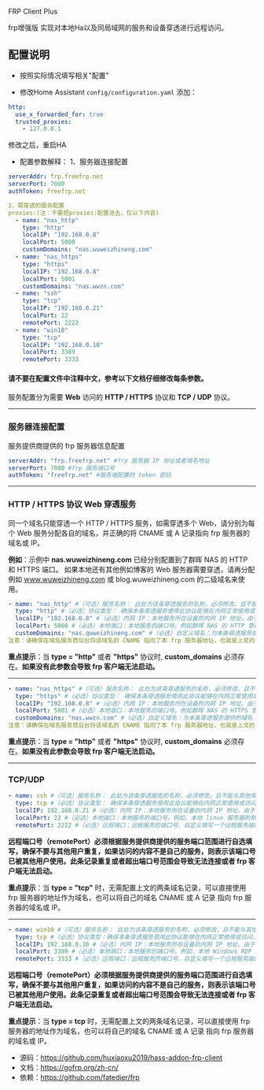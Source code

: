 FRP Client Plus

frp增强版 实现对本地Ha以及同局域网的服务和设备穿透进行远程访问。

## 配置说明

- 按照实际情况填写相关"配置"

- 修改Home Assistant `config/configuration.yaml` 添加：

```yaml
http:
  use_x_forwarded_for: true
  trusted_proxies:
    - 127.0.0.1
```
修改之后，重启HA

- 配置参数解释：
1、服务器连接配置
```yaml
serverAddr: frp.freefrp.net
serverPort: 7000
authToken: freefrp.net

2、需穿透的服务配置
proxies:(注：不要把proxies:配置进去，仅以下内容)
  - name: "nas_http"
    type: "http"
    localIP: "192.168.0.8"
    localPort: 5000
    customDomains: "nas.wuweizhineng.com"
  - name: "nas_https"
    type: "https"
    localIP: "192.168.0.8"
    localPort: 5001
    customDomains: "nas.wwzn.com"
  - name: "ssh"
    type: "tcp"
    localIP: "192.168.0.21"
    localPort: 22
    remotePort: 2222
  - name: "win10"
    type: "tcp"
    localIP: "192.168.0.10"
    localPort: 3389
    remotePort: 3333
```
#### 请不要在配置文件中注释中文，参考以下文档仔细修改每条参数。

服务配置分为需要 **Web** 访问的 **HTTP / HTTPS** 协议和 **TCP / UDP** 协议。

---

### 服务器连接配置

服务提供商提供的 frp 服务器信息配置
```yaml
serverAddr: "frp.freefrp.net" #frp 服务器 IP 地址或者域名地址
serverPort: 7000 #frp 服务端口号
authToken: "freefrp.net" #服务端配置的 token 密码
```

---

### HTTP / HTTPS 协议 Web 穿透服务

同一个域名只能穿透一个 HTTP / HTTPS 服务，如需穿透多个 Web，请分别为每个 Web 服务分配各自的域名，并正确的将 CNAME 或 A 记录指向 frp 服务器的域名或 IP。

**例如**：示例中 **nas.wuweizhineng.com** 已经分别配置到了群晖 NAS 的 HTTP 和 HTTPS 端口。
如果本地还有其他例如博客的 Web 服务器需要穿透，请再分配例如 www.wuweizhineng.com 或 blog.wuweizhineng.com 的二级域名来使用。


```yaml
- name: "nas_http" #（可选）服务名称： 此处为该条穿透服务的名称，必须修改，且不能与其他用户重复。
  type: "http" #（必选）协议类型： 确保本条穿透服务使用此协议能够在内网正常使用或访问。例如，尝试在本地访问 http://内网IP:内网端口 确保能够正常浏览。
  localIP: "192.168.0.8" #（必选）内网 IP：本地服务所在设备的内网 IP 地址。由于 frp 客户端有可能安装在 docker 容器中，所以请不要使用 127.0.0.1 来表示本机 IP。
  localPort: 5000 #（必选）本地端口：本地服务的端口号。例如群晖 NAS 的 HTTP 管理端口号为 5000。
  customDomains: "nas.quweizhineng.com" #（必选）自定义域名：为本条穿透服务提供的域名
注意：请确保在域名服务商后台将该域名的 CNAME 指向了本 frp 服务器地址，也就是上文的 serverAddr 地址，如果 serverAddr 为 IP，则指向 A 记录到服务器 IP。配置成功后可以使用 http://nas.wuweizhineng.com 访问你的群晖 NAS。
```
**重点提示**：当 **type = "http"** 或者 **"https"** 协议时, **custom_domains** 必须存在。**如果没有此参数会导致 frp 客户端无法启动。**

---

```yaml
- name: "nas_https" #（可选）服务名称： 此处为该条穿透服务的名称，必须修改，且不能与其他用户重复。
  type: "https" #（必选）协议类型： 确保本条穿透服务使用此协议能够在内网正常使用或访问。例如，尝试在本地访问 https://内网IP:内网端口 确保能够正常浏览。
  localIP: "192.168.0.8" #（必选）内网 IP：本地服务所在设备的内网 IP 地址。由于 frp 客户端有可能安装在 docker 容器中，所以请不要使用 127.0.0.1 来表示本机 IP。
  localPort: 5001 #（必选）本地端口：本地服务的端口号。例如群晖 NAS 的 HTTPS 管理端口号为 5001。
  customDomains: "nas.wwzn.com" #（必选）自定义域名：为本条穿透服务提供的域名
注意：请确保在域名服务商后台将该域名的 CNAME 指向了本 frp 服务器地址，也就是上文的 serverAddr 地址，如果 serverAddr 为 IP，则指向 A 记录到服务器 IP。配置成功后可以使用 http://nas.wwzn.com 访问你的群晖 NAS。
```
**重点提示**：当 **type = "http"** 或者 **"https"** 协议时, **custom_domains** 必须存在。**如果没有此参数会导致 frp 客户端无法启动。**

---

### TCP/UDP

```yaml
- name: ssh #（可选）服务名称： 此处为该条穿透服务的名称，必须修改，且不能与其他用户重复。
  type: tcp #（必选）协议类型： 确保本条穿透服务使用此协议能够在内网正常使用或访问。例如，尝试在本地终端执行 ssh root@192.168.0.21 确保能够正常登录。
  localIP: 192.168.0.21 #（必选）内网 IP：本地服务所在设备的内网 IP 地址。由于 frp 客户端有可能安装在 docker 容器中，所以请不要使用 127.0.0.1 来表示本机 IP。
  localPort: 22 #（必选）本地端口：本地服务的端口号。例如，本地 linux 服务器的默认 SSH 登录端口为 22。
  remotePort: 2222 #（必选）远程端口：远程服务的端口号。自定义填写一个远程服务端口号，例如 2222，成功连接后，可以使用 ssh -p 2222 root@frp.freefrp.net 来远程登录你的内网 Linux 服务器。
```

**远程端口号（remotePort）必须根据服务提供商提供的服务端口范围进行自选填写，确保不要与其他用户重复，如果访问的内容不是自己的服务，则表示该端口号已被其他用户使用。此条记录重复或者超出端口号范围会导致无法连接或者 frp 客户端无法启动。**

**重点提示**：当 **type = "tcp"** 时，无需配置上文的两条域名记录，可以直接使用 frp 服务器的地址作为域名，也可以将自己的域名 CNAME 或 A 记录 指向 frp 服务器的域名或 IP。

---

```yaml
- name: win10 #（可选）服务名称： 此处为该条穿透服务的名称，必须修改，且不能与其他用户重复。
  type: tcp #（必选）协议类型：确保本条穿透服务使用此协议能够在内网正常使用或访问。例如，尝试在本地使用 Microsoft Remote Desktop 来远程访问该电脑，确保能够正常登录。
  localIP: 192.168.0.10 #（必选）内网 IP：本地服务所在设备的内网 IP 地址。由于 frp 客户端有可能安装在 docker 容器中，所以请不要使用 127.0.0.1 来表示本机 IP。
  localPort: 3389 #（必选）本地端口：本地服务的端口号。例如，本地 Windows RDP 的默认端口为 3389。
  remotePort: 3333 #（必选）远程端口：远程服务的端口号。自定义填写一个远程服务端口号，例如 3333，成功连接后，可以使用 Microsoft Remote Desktop 将地址填写为 frp.freefrp.net:3333 来远程登录你的内网 Windows。
```
**远程端口号（remotePort）必须根据服务提供商提供的服务端口范围进行自选填写，确保不要与其他用户重复，如果访问的内容不是自己的服务，则表示该端口号已被其他用户使用。此条记录重复或者超出端口号范围会导致无法连接或者 frp 客户端无法启动。**

**重点提示**：当 **type = tcp** 时，无需配置上文的两条域名记录，可以直接使用 frp 服务器的地址作为域名，也可以将自己的域名 CNAME 或 A 记录 指向 frp 服务器的域名或 IP。

- 源码：https://github.com/huxiaoxu2019/hass-addon-frp-client
- 文档：https://gofrp.org/zh-cn/
- 依赖：https://github.com/fatedier/frp

